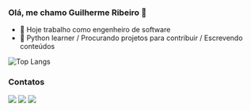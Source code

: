 ### Olá, me chamo Guilherme Ribeiro 👋

- 🔭 Hoje trabalho como engenheiro de software
- 🌱 Python learner / Procurando projetos para contribuir / Escrevendo conteúdos

![Top Langs](https://github-readme-stats.vercel.app/api/top-langs/?username=guirisouza&layout=compact)

### Contatos
<div>
<a href="https://medium.com/@ribeiro.g.souza" target="_blank"><img loading="lazy" src="https://img.shields.io/badge/Medium-12100E?style=for-the-badge&logo=medium&logoColor=white" target="_blank"></a>
<a href = "mailto:ribeiro.g.souza@gmail.com"><img loading="lazy" src="https://img.shields.io/badge/Gmail-D14836?style=for-the-badge&logo=gmail&logoColor=white" target="_blank"></a>
<a href="https://www.linkedin.com/in/guilherme-ribeiro-de-souza/" target="_blank"><img loading="lazy" src="https://img.shields.io/badge/-LinkedIn-%230077B5?style=for-the-badge&logo=linkedin&logoColor=white" target="_blank"></a>   
</div>

